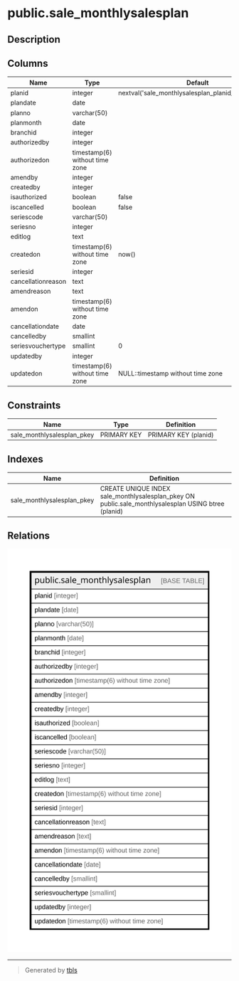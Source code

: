 # public.sale_monthlysalesplan

## Description

## Columns

| Name | Type | Default | Nullable | Children | Parents | Comment |
| ---- | ---- | ------- | -------- | -------- | ------- | ------- |
| planid | integer | nextval('sale_monthlysalesplan_planid_seq'::regclass) | false |  |  |  |
| plandate | date |  | true |  |  |  |
| planno | varchar(50) |  | true |  |  |  |
| planmonth | date |  | true |  |  |  |
| branchid | integer |  | true |  |  |  |
| authorizedby | integer |  | true |  |  |  |
| authorizedon | timestamp(6) without time zone |  | true |  |  |  |
| amendby | integer |  | true |  |  |  |
| createdby | integer |  | true |  |  |  |
| isauthorized | boolean | false | true |  |  |  |
| iscancelled | boolean | false | true |  |  |  |
| seriescode | varchar(50) |  | true |  |  |  |
| seriesno | integer |  | true |  |  |  |
| editlog | text |  | true |  |  |  |
| createdon | timestamp(6) without time zone | now() | true |  |  |  |
| seriesid | integer |  | true |  |  |  |
| cancellationreason | text |  | true |  |  |  |
| amendreason | text |  | true |  |  |  |
| amendon | timestamp(6) without time zone |  | true |  |  |  |
| cancellationdate | date |  | true |  |  |  |
| cancelledby | smallint |  | true |  |  |  |
| seriesvouchertype | smallint | 0 | true |  |  |  |
| updatedby | integer |  | true |  |  |  |
| updatedon | timestamp(6) without time zone | NULL::timestamp without time zone | true |  |  |  |

## Constraints

| Name | Type | Definition |
| ---- | ---- | ---------- |
| sale_monthlysalesplan_pkey | PRIMARY KEY | PRIMARY KEY (planid) |

## Indexes

| Name | Definition |
| ---- | ---------- |
| sale_monthlysalesplan_pkey | CREATE UNIQUE INDEX sale_monthlysalesplan_pkey ON public.sale_monthlysalesplan USING btree (planid) |

## Relations

![er](public.sale_monthlysalesplan.svg)

---

> Generated by [tbls](https://github.com/k1LoW/tbls)
